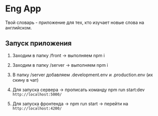 # Eng App

Твой словарь - приложение для тех, кто изучает новые слова на английском.

## Запуск приложения

1. Заходим в папку /front -> выполняем npm i
2. Заходим в папку /server -> выполняем npm i

3. В папку /server добавляем .development.env и .production.env (их скину в чат)
4. Для запуска сервера -> прописать команду npm run start:dev `http://localhost:5000/`
5. Для запуска фронтенда -> npm run start -> перейти на `http://localhost:4200/`
